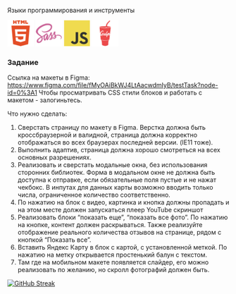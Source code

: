 Языки программирования и инструменты
<div id="badges">
  <img src="https://github.com/devicons/devicon/blob/master/icons/html5/html5-plain-wordmark.svg" width="60" alt="HTML"/>
  <img src="https://github.com/devicons/devicon/blob/master/icons/sass/sass-original.svg" width="60" alt="SASS"/>
  <img src="https://github.com/devicons/devicon/blob/master/icons/javascript/javascript-original.svg" width="60" alt="JS"/>
  <img src="https://github.com/devicons/devicon/blob/master/icons/gulp/gulp-plain.svg" width="60" alt="Gulp"/> 
</div>


### Задание
Ссылка на макеты в Figma: https://www.figma.com/file/fMyOAiBkWJ4LtAacwdmIyB/testTask?node-id=0%3A1 Чтобы просматривать CSS стили блоков и работать с макетом - залогиньтесь.

Что нужно сделать:

1. Сверстать страницу по макету в Figma. Верстка должна быть кроссбраузерной и валидной, страница должна корректно отображаться во всех браузерах последней версии. (IE11 тоже).
2. Выполнить адаптив, страница должна хорошо смотреться на всех основных разрешениях.
3. Реализовать и сверстать модальные окна, без использования сторонних библиотек. Форма в модальном окне не должна быть доступна к отправке, если обязательные поля пустые и не нажат чекбокс. В инпутах для данных карты возможно вводить только числа, ограниченное количество соответственно.
4. По нажатию на блок с видео, картинка и кнопка должны пропадать и на этом месте должен запускаться плеер YouTube скриншот
5. Реализовать блоки “показать еще”, “показать все фото”. По нажатию на кнопке, контент должен раскрываться. Также реализуйте отображение реального количества отзывов на странице, рядом с кнопкой “Показать все”.
6. Вставить Яндекс Карту в блок с картой, с установленной меткой. По нажатию на метку открывается простенький балун с текстом.
7. Там где на мобильном макете появляется слайдер, его можно реализовать по желанию, но скролл фотографий должен быть.

[![GitHub Streak](http://github-readme-streak-stats.herokuapp.com?user=Tars-Tarkas&theme=dark&date_format=j%20M%5B%20Y%5D)](https://git.io/streak-stats)